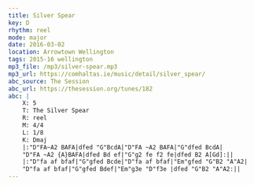 ```yaml
---
title: Silver Spear
key: D
rhythm: reel
mode: major
date: 2016-03-02
location: Arrowtown Wellington
tags: 2015-16 wellington 
mp3_file: /mp3/silver-spear.mp3
mp3_url: https://comhaltas.ie/music/detail/silver_spear/ 
abc_source: The Session
abc_url: https://thesession.org/tunes/182
abc: |
    X: 5
    T: The Silver Spear
    R: reel
    M: 4/4
    L: 1/8
    K: Dmaj
    |:"D"FA~A2 BAFA|dfed "G"BcdA|"D"FA ~A2 BAFA|"G"dfed BcdA|
    "D"FA ~A2 {A}BAFA|dfed Bd ef|"G"g2 fe f2 fe|dfed B2 A[Gd]:||
    |:"D"fa af bfaf|"G"gfed Bcde|"D"fa af bfaf|"Em"gfed "G"B2 "A"A2|
    "D"fa af bfaf|"G"gfed Bdef|"Em"g3e "D"f3e |dfed "G"B2 "A"A2:||
---
```


